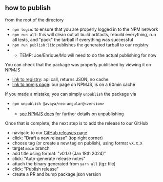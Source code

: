 ## how to publish

from the root of the directory

- `npm login`: to ensure that you are properly logged in to the NPM network
- `npm run all`: this will clean out all build artifacts, rebuild everything, run all tests, and "pack" the tarball if everything was successful
- `npm run publish:lib`: publishes the generated tarball to our registry
- - TEMP: Joe/Enrique/Mo will need to do the actual publishing for now

You can check that the package was properly published by viewing it on NPMJS

- [link to registry](https://registry.npmjs.org/@avaya%2fneo-angular): api call, returns JSON, no cache
- [link to npmjs page](https://www.npmjs.com/package/@avaya/neo-angular): our page on NPMJS, is on a 60min cache

If you made a mistake, you can simply `unpublish` the package via

- `npm unpublish @avaya/neo-angular@<version>`
- - [see NPMJS docs](https://docs.npmjs.com/cli/v8/commands/npm-unpublish) for further details on unpublishing

Once that is complete, the next step is to add the release to our GitHub

- navigate to our [GitHub releases page](https://github.com/avaya-dux/neo-angular-library/releases)
- click: "Draft a new release" (top right corner)
- choose tag (or create a new tag on publish), using format `vX.X.X`
- target `main` branch
- add title using format: "v0.1.0 (Jan 18th 2024)"
- click: "Auto-generate release notes"
- attach the binary generated from `yarn all` (tgz file)
- click: "Publish release"
- create a PR and bump package.json version
